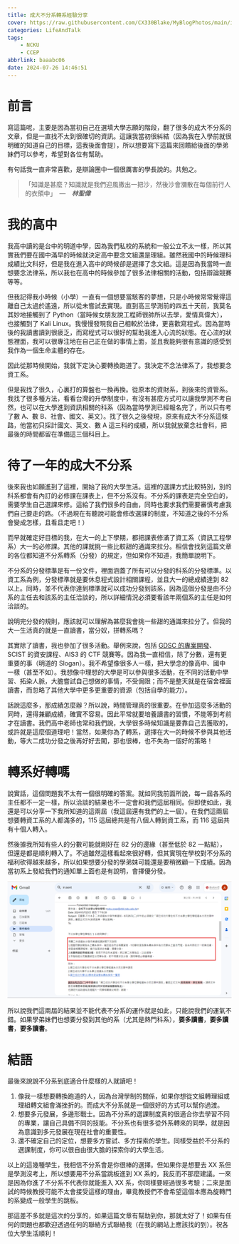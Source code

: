 ```yaml
---
title: 成大不分系轉系經驗分享
cover: https://raw.githubusercontent.com/CX330Blake/MyBlogPhotos/main/image/NCKU.jpg
categories: LifeAndTalk
tags:
    - NCKU
    - CCEP
abbrlink: baaabc06
date: 2024-07-26 14:46:51
---
```


# 前言

寫這篇呢，主要是因為當初自己在選填大學志願的階段，翻了很多的成大不分系的文章，但是一直找不太到很確切的資訊。這讓我當初很糾結（因為我在入學前就很明確的知道自己的目標，這我後面會提），所以想要寫下這篇來回饋給後面的學弟妹們可以參考，希望對各位有幫助。

有句話我一直非常喜歡，是辯論圈中一個很厲害的學長說的。共勉之。

> 「知識是甚麼？知識就是我們迎風撒出一把沙，然後沙會瀰散在每個前行人的衣領中」　—　**_林聖偉_**

# 我的高中

我高中讀的是台中的明道中學，因為我們私校的系統和一般公立不太一樣，所以其實我們要在國中滿早的時候就決定高中要念文組還是理組。雖然我國中的時候理科成績比文科好，但是我在進入高中的時候卻是選擇了念文組。這是因為我當時一直想要念法律系，所以我也在高中的時候參加了很多法律相關的活動，包括辯論競賽等等。

但我記得我小時候（小學）一直有一個想要當駭客的夢想，只是小時候常常覺得這離自己太過於遙遠，所以從未嘗試去實現。直到高三學測前的四五十天前，我莫名其妙地接觸到了 Python（當時候女朋友說工程師很帥所以去學，愛情真偉大），也接觸到了 Kali Linux。我慢慢發現我自己相較於法律，更喜歡寫程式。因為當時後的我讀書讀到很疲乏，而寫程式可以很好的幫助我進入心流的狀態。在心流的狀態裡面，我可以很專注地在自己正在做的事情上面，並且我能夠很有意識的感受到我作為一個生命主體的存在。

因此從那時候開始，我就下定決心要轉換跑道了。我決定不念法律系了，我想要念資工系。

但是我找了很久，心裏打的算盤也一換再換。從原本的資財系，到後來的資管系。我找了很多種方法，看看台灣的升學制度中，有沒有甚麼方式可以讓我學測不考自然，也可以在大學進到資訊相關的科系（因為當時學測已經報名完了，所以只有考了數 A、數 B、社會、國文、英文）。找了很久之後發現，原來有成大不分系這條路，他當初只採計國文、英文、數 A 這三科的成績，所以我就放棄念社會科，把最後的時間都留在準備這三個科目上。

# 待了一年的成大不分系

後來我也如願進到了這裡，開始了我的大學生活。這裡的選課方式比較特別，別的科系都會有內訂的必修課在課表上，但不分系沒有。不分系的課表是完全空白的，需要學生自己選課來修。這給了我們很多的自由，同時也要求我們需要審慎考慮我們自己要走的路。（不過現在有聽說可能會修改選課的制度，不知道之後的不分系會變成怎樣，且看且走吧！）

而早就確定好目標的我，在大一的上下學期，都把課表修滿了資工系（資訊工程學系）大一的必修課。其他的課就挑一些比較甜的通識來拉分。相信會找到這篇文章的各位都知道不分系轉系（分發）的規定，但如果你不知道，我簡單說明下。

不分系的分發標準是有一份文件，裡面涵蓋了所有可以分發的科系的分發標準。以資工系為例，分發標準就是要休息程式設計相關課程，並且大一的總成績達到 82 以上。同時，並不代表你達到標準就可以成功分發到該系，因為這個分發是由不分系的主任去和該系的主任洽談的，所以詳細情況必須要看該年兩個系的主任是如何洽談的。

說明完分發的規則，應該就可以理解為甚麼我會挑一些甜的通識來拉分了。但我的大一生活真的就是一直讀書，當分奴，拼轉系嗎？

其實除了讀書，我也參加了很多活動。舉例來說，包括 [GDSC 的專案開發](https://blog.cx330.tw/posts/23950b86/)、SCIST 的資安課程、AIS3 的 CTF 競賽等。因為我一直相信，除了分數，還有更重要的事（明道的 Slogan）。我不希望像很多人一樣，把大學念的像高中、國中一樣（甚至不如）。我想像中理想的大學是可以參與很多活動，在不同的活動中學習、拓染人脈，大膽嘗試自己想做的事情，不受侷限；而不是整天就是在宿舍裡面讀書，而忽略了其他大學中更多更重要的資源（包括自學的能力）。

話說這麼多，那成績怎麼辦？所以說，時間管理真的很重要。在參加這麼多活動的同時，還得兼顧成績，確實不容易。因此平常就要培養讀書的習慣，不能等到考前才在讀書。我們高中老師也常和我們說，大學很多時候知識是要靠自己去獲取的，或許就是這麼個道理吧！當然，如果你為了轉系，選擇在大一的時候不參與其他活動，等大二成功分發之後再好好去闖，那也很棒，也不失為一個好的策略！

# 轉系好轉嗎

說實話，這個問題我不太有一個很明確的答案。就如同我前面所說，每一屆各系的主任都不一定一樣，所以洽談的結果也不一定會和我們這屆相同。但即使如此，我還是可以分享一下我所知道的這兩屆（我這屆還有我們的上一屆）。在我們這兩屆想要轉資工系的人都滿多的，115 這屆總共是有八個人轉到資工系，而 116 這屆共有十個人轉入。

然後據我所知有些人的分數可能就剛好在 82 分的邊緣（甚至低於 82 一點點），但還是都是順利轉入了。不過雖然這樣看起來很好轉，但其實現在學校對不分系的福利砍得越來越多，所以如果想要分發的學弟妹可能還是要稍微顧一下成績。因為當初系上發給我們的通知單上面也是有說明，會擇優分發。

![通知信](https://raw.githubusercontent.com/CX330Blake/MyBlogPhotos/main/image/image-20240726142924421.png)

所以說我們這兩屆的結果並不能代表不分系的運作就是如此，只能說我們的運氣不錯。如果學弟妹們也想要分發到其他的系（尤其是熱門科系），**要多讀書**，**要多讀書**，**要多讀書**。

# 結語

最後來說說不分系到底適合什麼樣的人就讀吧！

1. 像我一樣想要轉換跑道的人，因為台灣學制的關係，如果你想從文組轉理組或理組轉文組會滿挫折的。而成大不分系就是一個很好的方式可以幫你過渡。
2. 想要多元發展，多邊形戰士。因為不分系的選課制度真的很適合你去學習不同的專業，讓自己具備不同的技能。不分系也有很多從外系轉來的同學，就是因為意識到多元發展在現在社會的重要性。
3. 還不確定自己的定位，想要多方嘗試、多方探索的學生。同樣受益於不分系的選課制度，你可以很自由很大膽的探索你的大學生活。

以上的這幾種學生，我相信不分系會是你很棒的選擇。但如果你是想要去 XX 系但是學測沒考上，所以想要用不分系當跳板進到 XX 系的，我反而不那麼建議。一來是因為你進了不分系不代表你就能進入 XX 系，你同樣要經過很多考驗；二來是面試的時候教授可能不太會接受這樣的理由，畢竟教授們不會希望這個本應為旋轉門的系變成一般學生的跳板。

那這差不多就是這次的分享的，如果這篇文章有幫助到你，那就太好了！如果有任何的問題也都歡迎透過任何的聯絡方式聯絡我（在我的網站上應該找的到）。祝各位大學生活順利！
